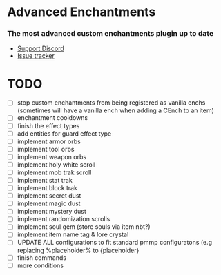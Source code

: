 # Advanced Enchantments

### **The most advanced custom enchantments plugin up to date**

* [Support Discord](https://discord.gg/S6dEptCwjb)
* [Issue tracker](https://github.com/MrEcstsy/AdvancedEnchantments/issues)

# TODO
- [ ] stop custom enchantments from being registered as vanilla enchs (sometimes will have a vanilla ench when adding a CEnch to an item)
- [ ] enchantment cooldowns
- [ ] finish the effect types
- [ ] add entities for guard effect type
- [ ] implement armor orbs
- [ ] implement tool orbs
- [ ] implement weapon orbs
- [ ] implement holy white scroll
- [ ] implement mob trak scroll
- [ ] implement stat trak
- [ ] implement block trak
- [ ] implement secret dust
- [ ] implement magic dust
- [ ] implement mystery dust
- [ ] implement randomization scrolls
- [ ] implement soul gem (store souls via item nbt?)
- [ ] implement item name tag & lore crystal
- [ ] UPDATE ALL configurations to fit standard pmmp configuratons (e.g replacing %placeholder% to {placeholder}
- [ ] finish commands
- [ ] more conditions
